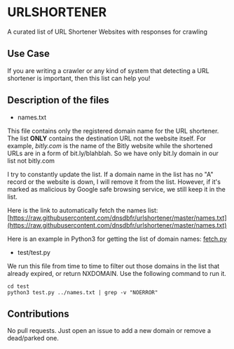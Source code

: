 # URLSHORTENER
A curated list of URL Shortener Websites with responses for crawling

## Use Case

If you are writing a crawler or any kind of system that detecting a URL shortener is important,
then this list can help you!

## Description of the files

- names.txt

This file contains only the registered domain name for the URL shortener. The list **ONLY** contains the destination
URL not the website itself. For example, _bitly.com_ is the name of the Bitly website while the shortened URLs are 
in a form of bit.ly/blahblah. So we have only bit.ly domain in our list not bitly.com

I try to constantly update the list. If a domain name in the list has no "A" record or the website is down,
I will remove it from the list. However, if it's marked as malicious by Google safe browsing service, we still
keep it in the list.

Here is the link to automatically fetch the names list:
[https://raw.githubusercontent.com/dnsdbfr/urlshortener/master/names.txt](https://raw.githubusercontent.com/dnsdbfr/urlshortener/master/names.txt)

Here is an example in Python3 for getting the list of domain names: [fetch.py](./fetch.py)

- test/test.py

We run this file from time to time to filter out those domains in the list that already expired, or return NXDOMAIN.
Use the following command to run it.

```
cd test
python3 test.py ../names.txt | grep -v "NOERROR"
```

## Contributions

No pull requests. Just open an issue to add a new domain or remove a dead/parked one.


